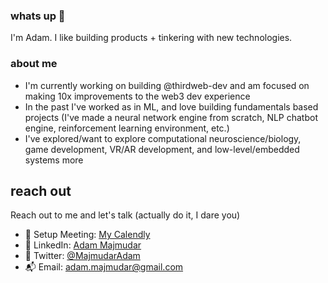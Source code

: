 ### whats up 👋

I'm Adam. I like building products + tinkering with new technologies.

### about me
- I'm currently working on building @thirdweb-dev and am focused on making 10x improvements to the web3 dev experience
- In the past I've worked as in ML, and love building fundamentals based projects (I've made a neural network engine from scratch, NLP chatbot engine, reinforcement learning environment, etc.)
- I've explored/want to explore computational neuroscience/biology, game development, VR/AR development, and low-level/embedded systems more

## reach out
Reach out to me and let's talk (actually do it, I dare you)
- 🧳 Setup Meeting: [My Calendly](https://calendly.com/adam-maj)
- 🌱 LinkedIn: [Adam Majmudar](https://www.linkedin.com/in/adam-majmudar-24b596194/)
- 🦩 Twitter: [@MajmudarAdam](https://twitter.com/MajmudarAdam)
- 📬 Email: [adam.majmudar@gmail.com](mailto:adam.majmudar@gmail.com)
